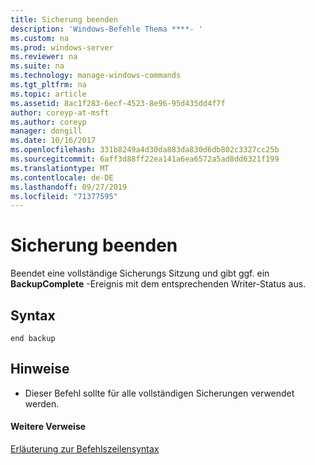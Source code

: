 ```yaml
---
title: Sicherung beenden
description: 'Windows-Befehle Thema ****- '
ms.custom: na
ms.prod: windows-server
ms.reviewer: na
ms.suite: na
ms.technology: manage-windows-commands
ms.tgt_pltfrm: na
ms.topic: article
ms.assetid: 8ac1f283-6ecf-4523-8e96-95d435dd4f7f
author: coreyp-at-msft
ms.author: coreyp
manager: dongill
ms.date: 10/16/2017
ms.openlocfilehash: 331b8249a4d30da883da830d6db802c3327cc25b
ms.sourcegitcommit: 6aff3d88ff22ea141a6ea6572a5ad8dd6321f199
ms.translationtype: MT
ms.contentlocale: de-DE
ms.lasthandoff: 09/27/2019
ms.locfileid: "71377595"
---
```

# <a name="end-backup"></a>Sicherung beenden




Beendet eine vollständige Sicherungs Sitzung und gibt ggf. ein **BackupComplete** -Ereignis mit dem entsprechenden Writer-Status aus.

## <a name="syntax"></a>Syntax

```
end backup
```

## <a name="remarks"></a>Hinweise

-   Dieser Befehl sollte für alle vollständigen Sicherungen verwendet werden.

#### <a name="additional-references"></a>Weitere Verweise

[Erläuterung zur Befehlszeilensyntax](command-line-syntax-key.md)
